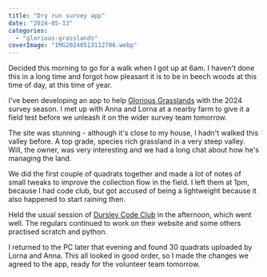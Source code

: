 ```yaml
---
title: "Dry run survey app"
date: "2024-05-13"
categories: 
  - "glorious-grasslands"
coverImage: "IMG20240513112706.webp"
---
```


Decided this morning to go for a walk when I got up at 6am. I haven't done this in a long time and forgot how pleasant it is to be in beech woods at this time of day, at this time of year.

I've been developing an app to help [Glorious Grasslands](https://www.cotswolds-nl.org.uk/looking-after/our-grasslands-projects/glorious-cotswolds-grasslands/) with the 2024 survey season. I met up with Anna and Lorna at a nearby farm to give it a field test before we unleash it on the wider survey team tomorrow.

The site was stunning - although it's close to my house, I hadn't walked this valley before. A top grade, species rich grassland in a very steep valley. Will, the owner, was very interesting and we had a long chat about how he's managing the land.

We did the first couple of quadrats together and made a lot of notes of small tweaks to improve the collection flow in the field. I left them at 1pm, because I had code club, but got accused of being a lightweight because it also happened to start raining then.

Held the usual session of [Dursley Code Club](https://www.facebook.com/dursleycodeclub) in the afternoon, which went well. The regulars continued to work on their website and some others practised scratch and python.

I returned to the PC later that evening and found 30 quadrats uploaded by Lorna and Anna. This all looked in good order, so I made the changes we agreed to the app, ready for the volunteer team tomorrow.
